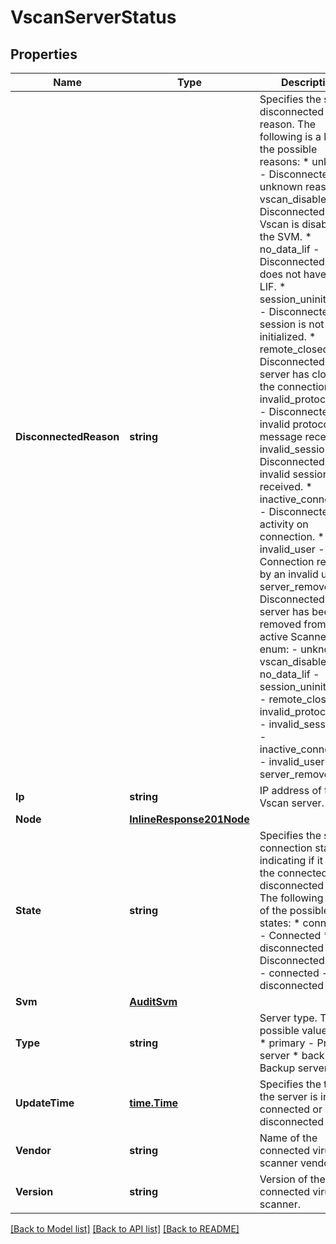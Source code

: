 # VscanServerStatus

## Properties

Name | Type | Description | Notes
------------ | ------------- | ------------- | -------------
**DisconnectedReason** | **string** | Specifies the server disconnected reason. The following is a list of the possible reasons: * unknown                   - Disconnected, unknown reason. * vscan_disabled            - Disconnected, Vscan is disabled on the SVM. * no_data_lif               - Disconnected, SVM does not have data LIF. * session_uninitialized     - Disconnected, session is not initialized. * remote_closed             - Disconnected, server has closed the connection. * invalid_protocol_msg      - Disconnected, invalid protocol message received. * invalid_session_id        - Disconnected, invalid session ID received. * inactive_connection       - Disconnected, no activity on connection. * invalid_user              - Connection request by an invalid user. * server_removed            - Disconnected, server has been removed from the active Scanners List. enum:   - unknown   - vscan_disabled   - no_data_lif   - session_uninitialized   - remote_closed   - invalid_protocol_msg   - invalid_session_id   - inactive_connection   - invalid_user   - server_removed  | [optional] 
**Ip** | **string** | IP address of the Vscan server. | [optional] 
**Node** | [**InlineResponse201Node**](inline_response_201_node.md) |  | [optional] 
**State** | **string** | Specifies the server connection state indicating if it is in the connected or disconnected state. The following is a list of the possible states: * connected                 - Connected * disconnected              - Disconnected enum:   - connected   - disconnected  | [optional] 
**Svm** | [**AuditSvm**](audit_svm.md) |  | [optional] 
**Type** | **string** | Server type. The possible values are:   * primary - Primary server   * backup  - Backup server  | [optional] 
**UpdateTime** | [**time.Time**](time.Time.md) | Specifies the time the server is in the connected or disconnected state. | [optional] 
**Vendor** | **string** | Name of the connected virus-scanner vendor. | [optional] 
**Version** | **string** | Version of the connected virus-scanner. | [optional] 

[[Back to Model list]](../README.md#documentation-for-models) [[Back to API list]](../README.md#documentation-for-api-endpoints) [[Back to README]](../README.md)


